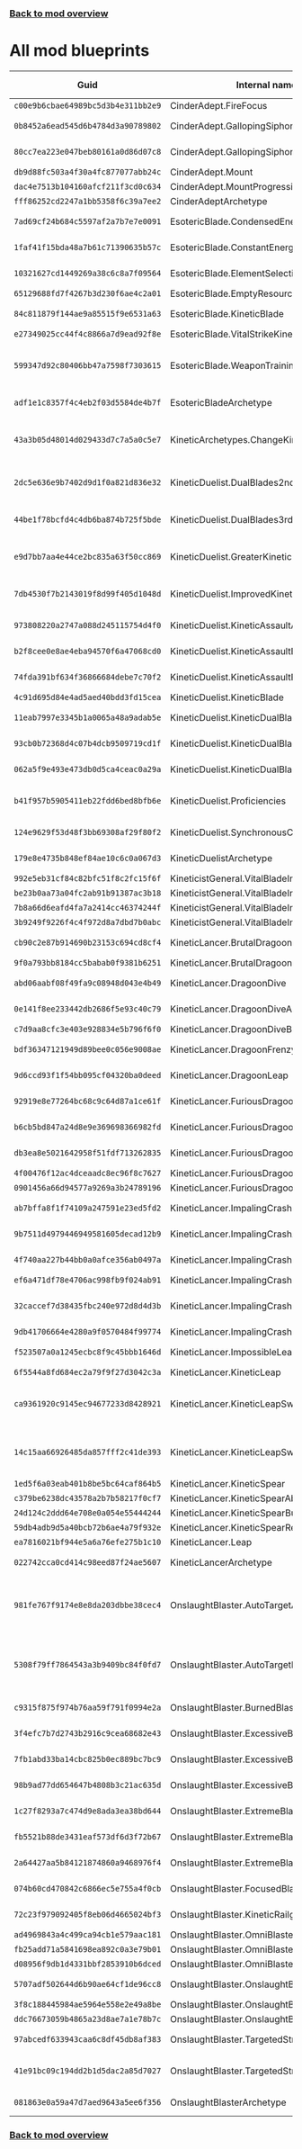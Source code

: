 ### [Back to mod overview](./README.md)

# All mod blueprints

| Guid | Internal name | Display name |
| --- | --- | --- |
| `c00e9b6cbae64989bc5d3b4e311bb2e9` | CinderAdept.FireFocus | Fire Focus |
| `0b8452a6ead545d6b4784d3a90789802` | CinderAdept.GallopingSiphon | Galloping Siphon |
| `80cc7ea223e047beb80161a0d86d07c8` | CinderAdept.GallopingSiphonBuff | Galloping Siphon |
| `db9d88fc503a4f30a4fc877077abb24c` | CinderAdept.Mount | Mount |
| `dac4e7513b104160afcf211f3cd0c634` | CinderAdept.MountProgression | Mount |
| `fff86252cd2247a1bb5358f6c39a7ee2` | CinderAdeptArchetype | Cinder Adept |
| `7ad69cf24b684c5597af2a7b7e7e0091` | EsotericBlade.CondensedEnergy | Condensed Energy |
| `1faf41f15bda48a7b61c71390635b57c` | EsotericBlade.ConstantEnergy | Constant Energy |
| `10321627cd1449269a38c6c8a7f09564` | EsotericBlade.ElementSelection | Select An Element |
| `65129688fd7f4267b3d230f6ae4c2a01` | EsotericBlade.EmptyResource |  |
| `84c811879f144ae9a85515f9e6531a63` | EsotericBlade.KineticBlade | Energy Kinetic Blade |
| `e27349025cc44f4c8866a7d9ead92f8e` | EsotericBlade.VitalStrikeKineticBladeBuff |  |
| `599347d92c80406bb47a7598f7303615` | EsotericBlade.WeaponTrainingKineticBlade | Weapon Training (Kinetic Blade) |
| `adf1e1c8357f4c4eb2f03d5584de4b7f` | EsotericBladeArchetype | Esoteric Blade |
| `43a3b05d48014d029433d7c7a5a0c5e7` | KineticArchetypes.ChangeKineticBladeShape | Change Kinetic Blade's Shape |
| `2dc5e636e9b7402d9d1f0a821d836e32` | KineticDuelist.DualBlades2ndAttackBuff | Improved Kinetic Dual Blades |
| `44be1f78bcfd4c4db6ba874b725f5bde` | KineticDuelist.DualBlades3rdAttackBuff | Greater Kinetic Dual Blades |
| `e9d7bb7aa4e44ce2bc835a63f50cc869` | KineticDuelist.GreaterKineticDualBlades | Greater Kinetic Dual Blades |
| `7db4530f7b2143019f8d99f405d1048d` | KineticDuelist.ImprovedKineticDualBlades | Improved Kinetic Dual Blades |
| `973808220a2747a088d245115754d4f0` | KineticDuelist.KineticAssaultAbility | Kinetic Assault |
| `b2f8cee0e8ae4eba94570f6a47068cd0` | KineticDuelist.KineticAssaultBuff | Kinetic Assault |
| `74fda391bf634f36866684debe7c70f2` | KineticDuelist.KineticAssaultFeature | Kinetic Assault |
| `4c91d695d84e4ad5aed40bdd3fd15cea` | KineticDuelist.KineticBlade | Kinetic Blade |
| `11eab7997e3345b1a0065a48a9adab5e` | KineticDuelist.KineticDualBladesAbility | Kinetic Dual Blades |
| `93cb0b72368d4c07b4dcb9509719cd1f` | KineticDuelist.KineticDualBladesBuff | Kinetic Dual Blades |
| `062a5f9e493e473db0d5ca4ceac0a29a` | KineticDuelist.KineticDualBladesFeature | Kinetic Dual Blades |
| `b41f957b5905411eb22fdd6bed8bfb6e` | KineticDuelist.Proficiencies | Kinetic Duelist Proficiencies |
| `124e9629f53d48f3bb69308af29f80f2` | KineticDuelist.SynchronousChargeFeature | Synchronous Charge |
| `179e8e4735b848ef84ae10c6c0a067d3` | KineticDuelistArchetype | Kinetic Duelist |
| `992e5eb31cf84c82bfc51f8c2fc15f6f` | KineticistGeneral.VitalBladeInfusion | Vital Blade |
| `be23b0aa73a04fc2ab91b91387ac3b18` | KineticistGeneral.VitalBladeInfusionAbility | Vital Blade |
| `7b8a66d6eafd4fa7a2414cc46374244f` | KineticistGeneral.VitalBladeInfusionBuff | Vital Blade |
| `3b9249f9226f4c4f972d8a7dbd7b0abc` | KineticistGeneral.VitalBladeInfusionRealBuff |  |
| `cb90c2e87b914690b23153c694cd8cf4` | KineticLancer.BrutalDragoon | Brutal Dragoon |
| `9f0a793bb8184cc5babab0f9381b6251` | KineticLancer.BrutalDragoonRealBuff |  |
| `abd06aabf08f49fa9c08948d043e4b49` | KineticLancer.DragoonDive | Dragoon Dive |
| `0e141f8ee233442db2686f5e93c40c79` | KineticLancer.DragoonDiveAbility | Dragoon Dive |
| `c7d9aa8cfc3e403e928834e5b796f6f0` | KineticLancer.DragoonDiveBurnBuff |  |
| `bdf36347121949d89bee0c056e9008ae` | KineticLancer.DragoonFrenzy | Dragoon Frenzy |
| `9d6ccd93f1f54bb095cf04320ba0deed` | KineticLancer.DragoonLeap | Dragoon Leap |
| `92919e8e77264bc68c9c64d87a1ce61f` | KineticLancer.FuriousDragoon | Furious Dragoon |
| `b6cb5bd847a24d8e9e369698366982fd` | KineticLancer.FuriousDragoonAbility | Furious Dragoon |
| `db3ea8e5021642958f51fdf713262835` | KineticLancer.FuriousDragoonBuff | Furious Dragoon |
| `4f00476f12ac4dceaadc8ec96f8c7627` | KineticLancer.FuriousDragoonBurnBuff |  |
| `0901456a66d94577a9269a3b24789196` | KineticLancer.FuriousDragoonRealBuff |  |
| `ab7bffa8f1f74109a247591e23ed5fd2` | KineticLancer.ImpalingCrash | Impaling Crash |
| `9b7511d4979446949581605decad12b9` | KineticLancer.ImpalingCrashAbility | Impaling Crash |
| `4f740aa227b44bb0a0afce356ab0497a` | KineticLancer.ImpalingCrashBuff | Impaling Crash |
| `ef6a471df78e4706ac998fb9f024ab91` | KineticLancer.ImpalingCrashBurnBuff |  |
| `32caccef7d38435fbc240e972d8d4d3b` | KineticLancer.ImpalingCrashDebuff | Impaling Crash (impaled) |
| `9db41706664e4280a9f0570484f99774` | KineticLancer.ImpalingCrashRealBuff |  |
| `f523507a0a1245ecbc8f9c45bbb1646d` | KineticLancer.ImpossibleLeap | Impossible Leap |
| `6f5544a8fd684ec2a79f9f27d3042c3a` | KineticLancer.KineticLeap | Kinetic Leap |
| `ca9361920c9145ec94677233d8428921` | KineticLancer.KineticLeapSwift | Kinetic Leap — Acrobatics (Mobility) Check Bonus |
| `14c15aa66926485da857fff2c41de393` | KineticLancer.KineticLeapSwiftBuff | Kinetic Leap — Acrobatics (Mobility) Check Bonus |
| `1ed5f6a03eab401b8be5bc64caf864b5` | KineticLancer.KineticSpear | Kinetic Spear |
| `c379be6238dc43578a2b7b58217f0cf7` | KineticLancer.KineticSpearAbility | Kinetic Spear |
| `24d124c2ddd64e708e0a054e55444244` | KineticLancer.KineticSpearBuff | Kinetic Spear |
| `59db4adb9d5a40bcb72b6ae4a79f932e` | KineticLancer.KineticSpearRealBuff |  |
| `ea7816021bf944e5a6a76efe275b1c10` | KineticLancer.Leap | Jump |
| `022742cca0cd414c98eed87f24ae5607` | KineticLancerArchetype | Kinetic Lancer |
| `981fe767f9174e8e8da203dbbe38cec4` | OnslaughtBlaster.AutoTargetAbility | Onslaught Blast — Automatically Distribute Blasts |
| `5308f79ff7864543a3b9409bc84f0fd7` | OnslaughtBlaster.AutoTargetBuff | Onslaught Blast — Automatically Distribute Blasts |
| `c9315f875f974b76aa59f791f0994e2a` | OnslaughtBlaster.BurnedBlaster | Burned Blaster |
| `3f4efc7b7d2743b2916c9cea68682e43` | OnslaughtBlaster.ExcessiveBlaster | Excessive Blaster |
| `7fb1abd33ba14cbc825b0ec889bc7bc9` | OnslaughtBlaster.ExcessiveBlasterAbility | Excessive Blaster |
| `98b9ad77dd654647b4808b3c21ac635d` | OnslaughtBlaster.ExcessiveBlasterBuff | Excessive Blaster |
| `1c27f8293a7c474d9e8ada3ea38bd644` | OnslaughtBlaster.ExtremeBlaster | Extreme Blaster |
| `fb5521b88de3431eaf573df6d3f72b67` | OnslaughtBlaster.ExtremeBlasterAbility | Extreme Blaster |
| `2a64427aa5b84121874860a9468976f4` | OnslaughtBlaster.ExtremeBlasterBuff | Extreme Blaster |
| `074b60cd470842c6866ec5e755a4f0cb` | OnslaughtBlaster.FocusedBlaster | Focused Blaster |
| `72c23f979092405f8eb06d4665024bf3` | OnslaughtBlaster.KineticRailgun | Kinetic Railgun |
| `ad4969843a4c499ca94cb1e579aac181` | OnslaughtBlaster.OmniBlaster | Omni Blaster |
| `fb25add71a5841698ea892c0a3e79b01` | OnslaughtBlaster.OmniBlasterAbility | Omni Blaster |
| `d08956f9db1d4331bbf2853910b6dced` | OnslaughtBlaster.OmniBlasterBuff | Omni Blaster |
| `5707adf502644d6b90ae64cf1de96cc8` | OnslaughtBlaster.OnslaughtBlast | Onslaught Blast |
| `3f8c188445984ae5964e558e2e49a8be` | OnslaughtBlaster.OnslaughtBlastAbility |  |
| `ddc76673059b4865a23d8ae7a1e78b7c` | OnslaughtBlaster.OnslaughtBlastBuff |  |
| `97abcedf633943caa6c8df45db8af383` | OnslaughtBlaster.TargetedStrike | Targeted Strike |
| `41e91bc09c194dd2b1d5dac2a85d7027` | OnslaughtBlaster.TargetedStrikeDebuff | Targeted Strike — AC Penalty |
| `081863e0a59a47d7aed9643a5ee6f356` | OnslaughtBlasterArchetype | Onslaught Blaster |

### [Back to mod overview](./README.md)
